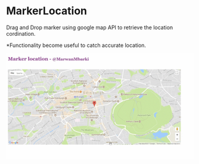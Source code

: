 # MarkerLocation
Drag and Drop marker using google map API to retrieve the location cordination.

*Functionality become useful to catch accurate location.

<img src='https://github.com/MarwanMbarki/MarkerLocation/blob/master/map.gif' alt=''>
